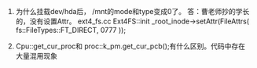 1. 为什么挂载dev/hda后， /mnt的mode和type变成0了。
    答：曹老师抄的学长的，没有设置Attr。
    ext4_fs.cc Ext4FS::init
    _root_inode->setAttr(FileAttrs( fs::FileTypes::FT_DIRECT, 0777 ));

2. Cpu::get_cur_proc和 proc::k_pm.get_cur_pcb();有什么区别。代码中存在大量混用现象